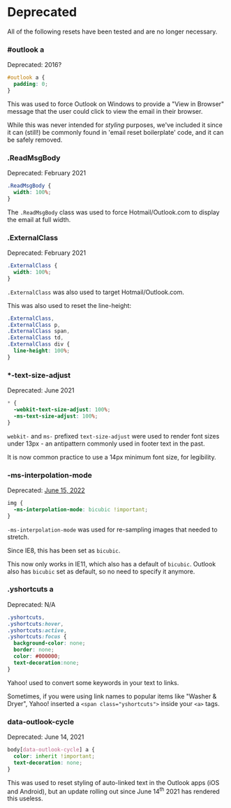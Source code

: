 # Deprecated

All of the following resets have been tested and are no longer necessary.

### #outlook a

Deprecated: 2016?

```css
#outlook a {
  padding: 0;
}
```

This was used to force Outlook on Windows to provide a "View in Browser" message that the user could click to view the email in their browser.

While this was never intended for _styling_ purposes, we've included it since it can (still!) be commonly found in 'email reset boilerplate' code, and it can be safely removed.

### .ReadMsgBody

Deprecated: February 2021

```css
.ReadMsgBody {
  width: 100%;
}
```

The `.ReadMsgBody` class was used to force Hotmail/Outlook.com to display the email at full width.

### .ExternalClass

Deprecated: February 2021

```css
.ExternalClass {
  width: 100%;
}
```

`.ExternalClass` was also used to target Hotmail/Outlook.com.

This was also used to reset the line-height:

```css
.ExternalClass,
.ExternalClass p,
.ExternalClass span,
.ExternalClass td,
.ExternalClass div {
  line-height: 100%;
}
```

### *-text-size-adjust

Deprecated: June 2021

```css
* {
  -webkit-text-size-adjust: 100%;
  -ms-text-size-adjust: 100%;
}
```

`webkit-` and `ms-` prefixed `text-size-adjust` were used to render font sizes under 13px - an antipattern commonly used in footer text in the past.

It is now common practice to use a 14px minimum font size, for legibility.

### -ms-interpolation-mode

Deprecated: [June 15, 2022](https://docs.microsoft.com/en-us/lifecycle/faq/internet-explorer-microsoft-edge#what-is-the-lifecycle-policy-for-internet-explorer-)

```css
img {
  -ms-interpolation-mode: bicubic !important;
}
```

`-ms-interpolation-mode` was used for re-sampling images that needed to stretch.

Since IE8, this has been set as `bicubic`.

This now only works in IE11, which also has a default of `bicubic`. Outlook also has `bicubic` set as default, so no need to specify it anymore.

### .yshortcuts a

Deprecated: N/A

```css
.yshortcuts,
.yshortcuts:hover,
.yshortcuts:active,
.yshortcuts:focus {
  background-color: none;
  border: none;
  color: #000000;
  text-decoration:none;
}
```

Yahoo! used to convert some keywords in your text to links.

Sometimes, if you were using link names to popular items like "Washer & Dryer", Yahoo! inserted a `<span class="yshortcuts">` inside your `<a>` tags.

### data-outlook-cycle

Deprecated: June 14, 2021

```css
body[data-outlook-cycle] a {
  color: inherit !important;
  text-decoration: none;
}
```

This was used to reset styling of auto-linked text in the Outlook apps (iOS and Android), but an update rolling out since June 14<sup>th</sup> 2021 has rendered this useless.
